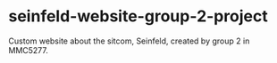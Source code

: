 # seinfeld-website-group-2-project
Custom website about the sitcom, Seinfeld, created by group 2 in MMC5277.